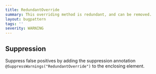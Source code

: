 ```yaml
---
title: RedundantOverride
summary: This overriding method is redundant, and can be removed.
layout: bugpattern
tags: ''
severity: WARNING
---
```


<!--
*** AUTO-GENERATED, DO NOT MODIFY ***
To make changes, edit the @BugPattern annotation or the explanation in docs/bugpattern.
-->



## Suppression
Suppress false positives by adding the suppression annotation `@SuppressWarnings("RedundantOverride")` to the enclosing element.

